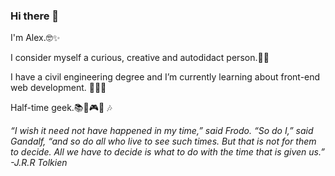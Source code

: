 ### Hi there 👋

I'm Alex.🤓✨

I consider myself a curious, creative and autodidact person.🌱🧐

I have a civil engineering degree and I’m currently learning about front-end web development. 👀👩‍💻

Half-time geek.📚🎥🎮🔭 🎶




*“I wish it need not have happened in my time,” said Frodo. “So do I,” said Gandalf, “and so do all who live to see such times. But that is not for them to decide. All we have to decide is what to do with the time that is given us.” 
-J.R.R Tolkien*
